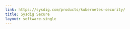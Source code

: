 ```yaml
---
link: https://sysdig.com/products/kubernetes-security/
title: Sysdig Secure
layout: software-single
---
```

